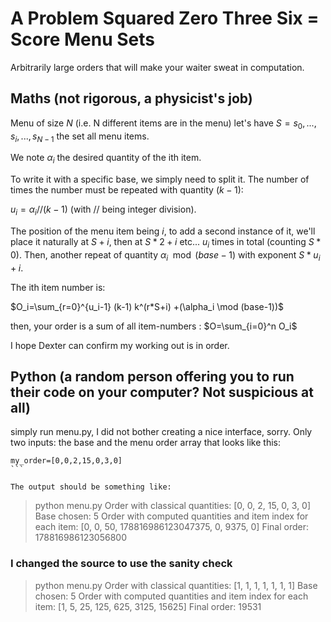 # A Problem Squared Zero Three Six = Score Menu Sets

Arbitrarily large orders that will make your waiter sweat in computation.

## Maths (not rigorous, a physicist's job)

Menu of size $N$ (i.e. N different items are in the menu) let's have $S={s_0, ..., s_i, ..., s_{N-1}}$ the set all menu items.

We note $\alpha_i$ the desired quantity of the ith item. 

To write it with a specific base, we simply need to split it.
The number of times the number must be repeated with quantity $(k-1)$: 

$u_i=\alpha_i // (k-1)$ (with $//$ being integer division).

The position of the menu item being $i$, to add a second instance of it, we'll place it naturally at $S+i$, then at $S*2+i$ etc... $u_i$ times in total (counting $S*0$). Then, another repeat of quantity $\alpha_i \mod (base-1)$ with exponent $S*u_i+i$. 

The ith item number is:

$O_i=\sum_{r=0}^{u_i-1} (k-1) k^(r*S+i) +(\alpha_i \mod (base-1))$

then, your order is a sum of all item-numbers : $O=\sum_{i=0}^n O_i$

I hope Dexter can confirm my working out is in order.

## Python (a random person offering you to run their code on your computer? Not suspicious at all)

simply run menu.py, I did not bother creating a nice interface, sorry. Only two inputs: the base and the menu order array that looks like this:
```
my_order=[0,0,2,15,0,3,0]
``̀ 

The output should be something like:

```
> python menu.py
Order with classical quantities: [0, 0, 2, 15, 0, 3, 0]
Base chosen: 5
Order with computed quantities and item index for each item: [0, 0, 50, 178816986123047375, 0, 9375, 0]
Final order: 178816986123056800

### I changed the source to use the sanity check

> python menu.py
Order with classical quantities: [1, 1, 1, 1, 1, 1, 1]
Base chosen: 5
Order with computed quantities and item index for each item: [1, 5, 25, 125, 625, 3125, 15625]
Final order: 19531
```
